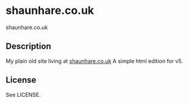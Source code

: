 shaunhare.co.uk
===============

shaunhare.co.uk

Description
---------------
My plain old site living at [shaunhare.co.uk](http://www.shaunhare.co.uk)
A simple html edition for v5.


License
-------
See LICENSE.
